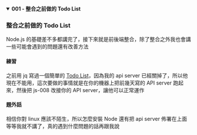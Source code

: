 <details open><summary><b> 001 - 整合之前做的 Todo List </b></summary>

### 整合之前做的 Todo List

Node.js 的基礎差不多都講完了，接下來就是前後端整合，除了整合之外我也會講一些可能會遇到的問題還有改善方法 <br />

#### 練習

之前用 jq 寫過一個簡單的 [Todo List](https://codepen.io/Andy-Chen/pen/awQOOB)，因為我的 api server 已經關掉了，所以他現在不能用，這次要做的事情就是在你的機器上把前幾天寫的 API server 跑起來，然後把 js-008 改接你的 API server，讓他可以正常運作

#### 題外話

相信你對 linux 應該不陌生，所以怎麼安裝 Node 還有把 api server 佈署在上面等等我就不講了，真的遇到什麼問題的話再跟我說

</details>

